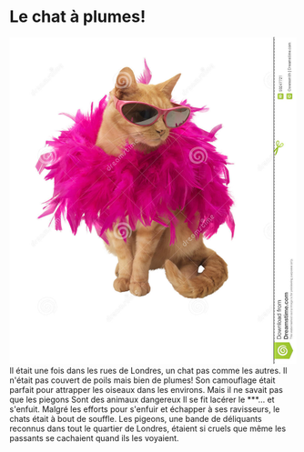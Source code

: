 # Le chat à plumes!
![Chat à plumes!](images/chat.jpg)<br>
Il était une fois dans les rues de Londres, un chat pas comme les autres.
Il n'était pas couvert de poils mais bien de plumes!
Son camouflage était parfait pour attrapper les oiseaux dans les environs.
Mais il ne savait pas que les piegons
Sont des animaux dangereux
Il se fit lacérer le ***... et s'enfuit.
Malgré les efforts pour s'enfuir et échapper à ses ravisseurs, le chats était à bout de souffle. 
Les pigeons, une bande de déliquants reconnus dans tout le quartier de Londres, étaient si cruels que même les passants se cachaient quand ils les voyaient. 
